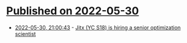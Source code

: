 # [Published on 2022-05-30](index.md)

* [2022-05-30, 21:00:43](https://news.ycombinator.com/item?id=31563584) - [Jitx (YC S18) is hiring a senior optimization scientist](https://jobs.lever.co/jitxinc/485b853e-acd6-4073-b840-2929f210e9d7)

